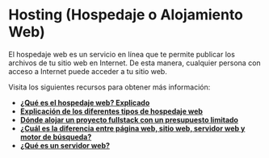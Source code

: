# Hosting (Hospedaje o Alojamiento Web)

El hospedaje web es un servicio en línea que te permite publicar los archivos de tu sitio web en Internet. De esta manera, cualquier persona con acceso a Internet puede acceder a tu sitio web.

Visita los siguientes recursos para obtener más información:

- **[¿Qué es el hospedaje web? Explicado](https://www.youtube.com/watch?v=htbY9-yggB0)**
- **[Explicación de los diferentes tipos de hospedaje web](https://www.youtube.com/watch?v=AXVZYzw8geg)**
- **[Dónde alojar un proyecto fullstack con un presupuesto limitado](https://www.youtube.com/watch?v=Kx_1NYYJS7Q)**
- **[¿Cuál es la diferencia entre página web, sitio web, servidor web y motor de búsqueda?](https://developer.mozilla.org/en-US/docs/Learn/Common_questions/Web_mechanics/Pages_sites_servers_and_search_engines)**
- **[¿Qué es un servidor web?](https://developer.mozilla.org/en-US/docs/Learn/Common_questions/Web_mechanics/What_is_a_web_server)**
